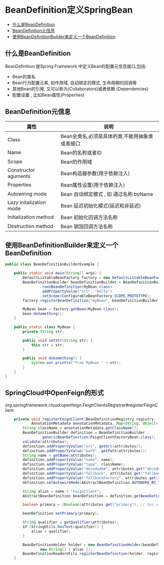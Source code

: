# BeanDefinition定义SpringBean

- [什么是BeanDefinition](#什么是BeanDefinition)
- [BeanDefinition元信息](#BeanDefinition元信息)
- [使用BeanDefinitionBuilder来定义一个BeanDefinition](#使用BeanDefinitionBuilder来定义一个BeanDefinition)

## 什么是BeanDefinition

BeanDefinition 是Spring Framework 中定义Bean的配置元信息接口,包括:

- Bean的类名
- Bean行为配置元素, 如作用域, 自动绑定的模式, 生命周期的回调等
- 其他Bean的引用, 又可以称为(Collaborators)或者依赖 (Dependencies)
- 配置设置 , 比如Bean属性(Properties)

## BeanDefinition元信息

| 属性                    | 说明                                           |
| ----------------------- | ---------------------------------------------- |
| Class                   | Bean全类名,必须是具体的类,不能用抽象类或者接口 |
| Name                    | Bean的名称或者ID                               |
| Scope                   | Bean的作用域                                   |
| Constructor aguments    | Bean构造器参数(用于依赖注入)                   |
| Properties              | Bean属性设置(用于依赖注入)                     |
| Autowiring mode         | Bean 自动绑定模式 , 如 通过名称 byName         |
| Lazy initalization mode | Bean 延迟初始化模式(延迟和非延迟)              |
| Initialization method   | Bean 初始化回调方法名称                        |
| Destruction method      | Bean 销毁回调方法名称                          |

## 使用BeanDefinitionBuilder来定义一个BeanDefinition

```java
public class BeanDefinitionBuilderExample {

    public static void main(String[] args) {
        DefaultListableBeanFactory factory = new DefaultListableBeanFactory();
        BeanDefinitionBuilder beanDefinitionBuilder = BeanDefinitionBuilder
                .rootBeanDefinition(MyBean.class)
                .addPropertyValue("str", "hello")
                .setScope(ConfigurableBeanFactory.SCOPE_PROTOTYPE);
        factory.registerBeanDefinition("myBean", beanDefinitionBuilder.getBeanDefinition());

        MyBean bean = factory.getBean(MyBean.class);
        bean.doSomething();
    }

    public static class MyBean {
        private String str;

        public void setStr(String str) {
            this.str = str;
        }

        public void doSomething() {
            System.out.println("from MyBean " + str);
        }
    }
}
```

## SpringCloud中OpenFeign的形式

org.springframework.cloud.openfeign.FeignClientsRegistrar#registerFeignClient

```java
	private void registerFeignClient(BeanDefinitionRegistry registry,
			AnnotationMetadata annotationMetadata, Map<String, Object> attributes) {
		String className = annotationMetadata.getClassName();
		BeanDefinitionBuilder definition = BeanDefinitionBuilder
				.genericBeanDefinition(FeignClientFactoryBean.class);
		validate(attributes);
		definition.addPropertyValue("url", getUrl(attributes));
		definition.addPropertyValue("path", getPath(attributes));
		String name = getName(attributes);
		definition.addPropertyValue("name", name);
		definition.addPropertyValue("type", className);
		definition.addPropertyValue("decode404", attributes.get("decode404"));
		definition.addPropertyValue("fallback", attributes.get("fallback"));
		definition.addPropertyValue("fallbackFactory", attributes.get("fallbackFactory"));
		definition.setAutowireMode(AbstractBeanDefinition.AUTOWIRE_BY_TYPE);

		String alias = name + "FeignClient";
		AbstractBeanDefinition beanDefinition = definition.getBeanDefinition();

		boolean primary = (Boolean)attributes.get("primary"); // has a default, won't be null

		beanDefinition.setPrimary(primary);

		String qualifier = getQualifier(attributes);
		if (StringUtils.hasText(qualifier)) {
			alias = qualifier;
		}

		BeanDefinitionHolder holder = new BeanDefinitionHolder(beanDefinition, className,
				new String[] { alias });
		BeanDefinitionReaderUtils.registerBeanDefinition(holder, registry);
	}
```

